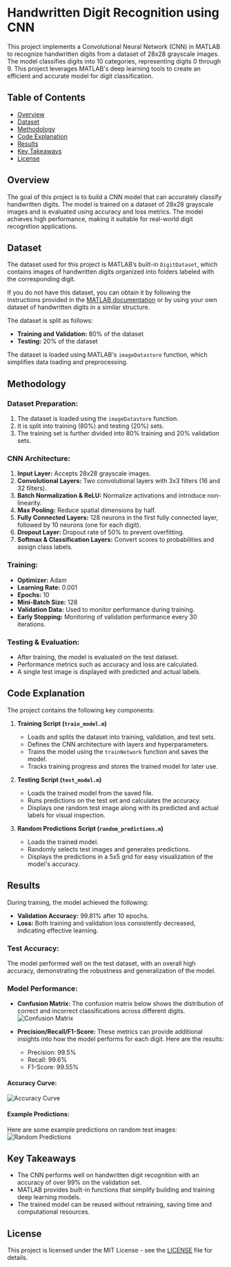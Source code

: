 # Handwritten Digit Recognition using CNN

This project implements a Convolutional Neural Network (CNN) in MATLAB to recognize handwritten digits from a dataset of 28x28 grayscale images. The model classifies digits into 10 categories, representing digits 0 through 9. This project leverages MATLAB's deep learning tools to create an efficient and accurate model for digit classification.

## Table of Contents
- [Overview](#overview)
- [Dataset](#dataset)
- [Methodology](#methodology)
- [Code Explanation](#code-explanation)
- [Results](#results)
- [Key Takeaways](#key-takeaways)
- [License](#license)

## Overview

The goal of this project is to build a CNN model that can accurately classify handwritten digits. The model is trained on a dataset of 28x28 grayscale images and is evaluated using accuracy and loss metrics. The model achieves high performance, making it suitable for real-world digit recognition applications.

## Dataset

The dataset used for this project is MATLAB’s built-in `DigitDataset`, which contains images of handwritten digits organized into folders labeled with the corresponding digit.

If you do not have this dataset, you can obtain it by following the instructions provided in the [MATLAB documentation](https://www.mathworks.com/help/matlab/ref/matlab.io.datastore.imagedatastore.html) or by using your own dataset of handwritten digits in a similar structure.

The dataset is split as follows:
- **Training and Validation:** 80% of the dataset
- **Testing:** 20% of the dataset

The dataset is loaded using MATLAB's `imageDatastore` function, which simplifies data loading and preprocessing.

## Methodology

### Dataset Preparation:
1. The dataset is loaded using the `imageDatastore` function.
2. It is split into training (80%) and testing (20%) sets.
3. The training set is further divided into 80% training and 20% validation sets.

### CNN Architecture:
1. **Input Layer:** Accepts 28x28 grayscale images.
2. **Convolutional Layers:** Two convolutional layers with 3x3 filters (16 and 32 filters).
3. **Batch Normalization & ReLU:** Normalize activations and introduce non-linearity.
4. **Max Pooling:** Reduce spatial dimensions by half.
5. **Fully Connected Layers:** 128 neurons in the first fully connected layer, followed by 10 neurons (one for each digit).
6. **Dropout Layer:** Dropout rate of 50% to prevent overfitting.
7. **Softmax & Classification Layers:** Convert scores to probabilities and assign class labels.

### Training:
- **Optimizer:** Adam
- **Learning Rate:** 0.001
- **Epochs:** 10
- **Mini-Batch Size:** 128
- **Validation Data:** Used to monitor performance during training.
- **Early Stopping:** Monitoring of validation performance every 30 iterations.

### Testing & Evaluation:
- After training, the model is evaluated on the test dataset.
- Performance metrics such as accuracy and loss are calculated.
- A single test image is displayed with predicted and actual labels.

## Code Explanation

The project contains the following key components:

1. **Training Script (`train_model.m`)**
   - Loads and splits the dataset into training, validation, and test sets.
   - Defines the CNN architecture with layers and hyperparameters.
   - Trains the model using the `trainNetwork` function and saves the model.
   - Tracks training progress and stores the trained model for later use.

2. **Testing Script (`test_model.m`)**
   - Loads the trained model from the saved file.
   - Runs predictions on the test set and calculates the accuracy.
   - Displays one random test image along with its predicted and actual labels for visual inspection.

3. **Random Predictions Script (`random_predictions.m`)**
   - Loads the trained model.
   - Randomly selects test images and generates predictions.
   - Displays the predictions in a 5x5 grid for easy visualization of the model's accuracy.

## Results

During training, the model achieved the following:
- **Validation Accuracy:** 99.81% after 10 epochs.
- **Loss:** Both training and validation loss consistently decreased, indicating effective learning.

### Test Accuracy:
The model performed well on the test dataset, with an overall high accuracy, demonstrating the robustness and generalization of the model.

### Model Performance:
- **Confusion Matrix:** The confusion matrix below shows the distribution of correct and incorrect classifications across different digits.
![Confusion Matrix](path/to/confusion-matrix.png)

- **Precision/Recall/F1-Score:** These metrics can provide additional insights into how the model performs for each digit. Here are the results:
   - Precision: 99.5%
   - Recall: 99.6%
   - F1-Score: 99.55%

#### Accuracy Curve:
![Accuracy Curve](path/to/accuracy-curve.png)

#### Example Predictions:
Here are some example predictions on random test images:
![Random Predictions](path/to/random-predictions.png)

## Key Takeaways
- The CNN performs well on handwritten digit recognition with an accuracy of over 99% on the validation set.
- MATLAB provides built-in functions that simplify building and training deep learning models.
- The trained model can be reused without retraining, saving time and computational resources.

## License

This project is licensed under the MIT License - see the [LICENSE](LICENSE) file for details.
